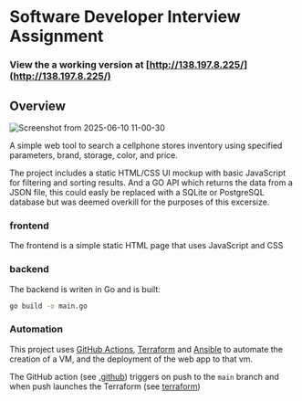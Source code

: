 # Software Developer Interview Assignment

### View the a working version at [http://138.197.8.225/](http://138.197.8.225/)

## Overview

![Screenshot from 2025-06-10 11-00-30](https://github.com/user-attachments/assets/87e0fe49-9bed-4611-aee1-5d70de1ff51b)

A simple web tool to search a cellphone stores inventory using specified parameters, brand, storage, color, and price.

The project includes a static HTML/CSS UI mockup with basic JavaScript for filtering and sorting results. And a GO API which returns the data from a JSON file, this could easly be replaced with a SQLite or PostgreSQL database but was deemed overkill for the purposes of this excersize.

### frontend

The frontend is a simple static HTML page that uses JavaScript and CSS

### backend

The backend is writen in Go and is built:

```bash
go build -o main.go
```

### Automation

This project uses [GitHub Actions](https://github.com/features/actions), [Terraform](https://developer.hashicorp.com/terraform) and [Ansible](https://www.redhat.com/en/ansible-collaborative) to automate the creation of a VM, and the deployment of the web app to that vm.

The GitHub action (see [.github](/.github)) triggers on push to the `main` branch and when push launches the Terraform (see [terraform](/terraform))
